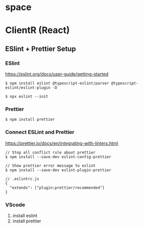 # space

# ClientR (React)
## ESlint + Prettier Setup

### ESlint
https://eslint.org/docs/user-guide/getting-started
```
$ npm install eslint @typescript-eslint/parser @typescript-eslint/eslint-plugin -D

$ npx eslint --init
```

### Prettier
```
$ npm install prettier
```

### Connect ESLint and Prettier
https://prettier.io/docs/en/integrating-with-linters.html
```
// Stop all conflict rule about prettier
$ npm install --save-dev eslint-config-prettier

// Show prettier error message to eslint
$ npm install --save-dev eslint-plugin-prettier
```

```
// .eslintrc.js
{
  "extends": ["plugin:prettier/recommended"]
}
```

### VScode
1. install eslint
2. install prettier